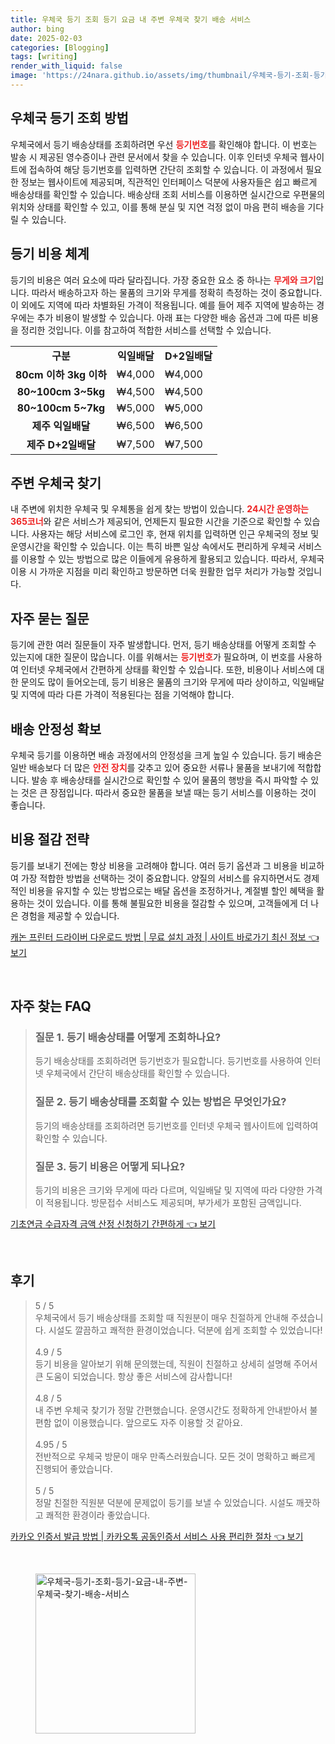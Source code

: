 ```yaml
---
title: 우체국 등기 조회 등기 요금 내 주변 우체국 찾기 배송 서비스
author: bing
date: 2025-02-03
categories: [Blogging]
tags: [writing]
render_with_liquid: false
image: 'https://24nara.github.io/assets/img/thumbnail/우체국-등기-조회-등기-요금-내-주변-우체국-찾기-배송-서비스.webp'
---
```



<h2 id='우체국-등기-조회-방법'>우체국 등기 조회 방법</h2>

<p>우체국에서 등기 배송상태를 조회하려면 우선 <b><span style="color: #ee2323;">등기번호</span></b>를 확인해야 합니다. 이 번호는 발송 시 제공된 영수증이나 관련 문서에서 찾을 수 있습니다. 이후 인터넷 우체국 웹사이트에 접속하여 해당 등기번호를 입력하면 간단히 조회할 수 있습니다. 이 과정에서 필요한 정보는 웹사이트에 제공되며, 직관적인 인터페이스 덕분에 사용자들은 쉽고 빠르게 배송상태를 확인할 수 있습니다. 배송상태 조회 서비스를 이용하면 실시간으로 우편물의 위치와 상태를 확인할 수 있고, 이를 통해 분실 및 지연 걱정 없이 마음 편히 배송을 기다릴 수 있습니다.</p>

<h2 id='등기-비용-체계'>등기 비용 체계</h2>

<p>등기의 비용은 여러 요소에 따라 달라집니다. 가장 중요한 요소 중 하나는 <b><span style="color: #ee2323;">무게와 크기</span></b>입니다. 따라서 배송하고자 하는 물품의 크기와 무게를 정확히 측정하는 것이 중요합니다. 이 외에도 지역에 따라 차별화된 가격이 적용됩니다. 예를 들어 제주 지역에 발송하는 경우에는 추가 비용이 발생할 수 있습니다. 아래 표는 다양한 배송 옵션과 그에 따른 비용을 정리한 것입니다. 이를 참고하여 적합한 서비스를 선택할 수 있습니다.</p>

<table>
    <tr>
        <td style="text-align: center; height: 17px;"><b>구분</b></td>
        <td style="text-align: center; height: 17px;"><b>익일배달</b></td>
        <td style="text-align: center; height: 17px;"><b>D+2일배달</b></td>
    </tr>
    <tr>
        <td style="text-align: center; height: 17px;"><b>80cm 이하 3kg 이하</b></td>
        <td>₩4,000</td>
        <td>₩4,000</td>
    </tr>
    <tr>
        <td style="text-align: center; height: 17px;"><b>80~100cm 3~5kg</b></td>
        <td>₩4,500</td>
        <td>₩4,500</td>
    </tr>
    <tr>
        <td style="text-align: center; height: 17px;"><b>80~100cm 5~7kg</b></td>
        <td>₩5,000</td>
        <td>₩5,000</td>
    </tr>
    <tr>
        <td style="text-align: center; height: 17px;"><b>제주 익일배달</b></td>
        <td>₩6,500</td>
        <td>₩6,500</td>
    </tr>
    <tr>
        <td style="text-align: center; height: 17px;"><b>제주 D+2일배달</b></td>
        <td>₩7,500</td>
        <td>₩7,500</td>
    </tr>
</table>

<h2 id='주변-우체국-찾기'>주변 우체국 찾기</h2>

<p>내 주변에 위치한 우체국 및 우체통을 쉽게 찾는 방법이 있습니다. <b><span style="color: #ee2323;">24시간 운영하는 365코너</span></b>와 같은 서비스가 제공되어, 언제든지 필요한 시간을 기준으로 확인할 수 있습니다. 사용자는 해당 서비스에 로그인 후, 현재 위치를 입력하면 인근 우체국의 정보 및 운영시간을 확인할 수 있습니다. 이는 특히 바쁜 일상 속에서도 편리하게 우체국 서비스를 이용할 수 있는 방법으로 많은 이들에게 유용하게 활용되고 있습니다. 따라서, 우체국 이용 시 가까운 지점을 미리 확인하고 방문하면 더욱 원활한 업무 처리가 가능할 것입니다.</p>

<h2 id='자주-묻는-질문'>자주 묻는 질문</h2>

<p>등기에 관한 여러 질문들이 자주 발생합니다. 먼저, 등기 배송상태를 어떻게 조회할 수 있는지에 대한 질문이 많습니다. 이를 위해서는 <b><span style="color: #ee2323;">등기번호</span></b>가 필요하며, 이 번호를 사용하여 인터넷 우체국에서 간편하게 상태를 확인할 수 있습니다. 또한, 비용이나 서비스에 대한 문의도 많이 들어오는데, 등기 비용은 물품의 크기와 무게에 따라 상이하고, 익일배달 및 지역에 따라 다른 가격이 적용된다는 점을 기억해야 합니다.</p>

<h2 id='배송-안정성-확보'>배송 안정성 확보</h2>

<p>우체국 등기를 이용하면 배송 과정에서의 안정성을 크게 높일 수 있습니다. 등기 배송은 일반 배송보다 더 많은 <b><span style="color: #ee2323;">안전 장치</span></b>를 갖추고 있어 중요한 서류나 물품을 보내기에 적합합니다. 발송 후 배송상태를 실시간으로 확인할 수 있어 물품의 행방을 즉시 파악할 수 있는 것은 큰 장점입니다. 따라서 중요한 물품을 보낼 때는 등기 서비스를 이용하는 것이 좋습니다.</p>

<h2 id='비용-절감-전략'>비용 절감 전략</h2>

<p>등기를 보내기 전에는 항상 비용을 고려해야 합니다. 여러 등기 옵션과 그 비용을 비교하여 가장 적합한 방법을 선택하는 것이 중요합니다. 양질의 서비스를 유지하면서도 경제적인 비용을 유지할 수 있는 방법으로는 배달 옵션을 조정하거나, 계절별 할인 혜택을 활용하는 것이 있습니다. 이를 통해 불필요한 비용을 절감할 수 있으며, 고객들에게 더 나은 경험을 제공할 수 있습니다.</p>


<p><a class="click-button" title="캐논 프린터 드라이버 다운로드 방법 | 무료 설치 과정 | 사이트 바로가기 최신 정보" href="https://24nara.github.io/posts/%EC%BA%90%EB%85%BC-%ED%94%84%EB%A6%B0%ED%84%B0-%EB%93%9C%EB%9D%BC%EC%9D%B4%EB%B2%84-%EB%8B%A4%EC%9A%B4%EB%A1%9C%EB%93%9C-%EB%B0%A9%EB%B2%95-%EB%AC%B4%EB%A3%8C-%EC%84%A4%EC%B9%98-%EA%B3%BC%EC%A0%95-%EC%82%AC%EC%9D%B4%ED%8A%B8-%EB%B0%94%EB%A1%9C%EA%B0%80%EA%B8%B0-%EC%B5%9C%EC%8B%A0-%EC%A0%95%EB%B3%B4/" rel="dofollow">캐논 프린터 드라이버 다운로드 방법 | 무료 설치 과정 | 사이트 바로가기 최신 정보 👈 보기</a></p><br>
<h2 id='자주_찾는_FAQ'>자주 찾는 FAQ</h2>
<div itemscope="" itemtype="https://schema.org/FAQPage"> 
<blockquote> 
<div itemscope="" itemprop="mainEntity" itemtype="https://schema.org/Question"> 
<h3 itemprop="name">질문 1. 등기 배송상태를 어떻게 조회하나요?</h3> 
<div itemscope="" itemprop="acceptedAnswer" itemtype="https://schema.org/Answer"> 
<span itemprop="text"> 
<p>등기 배송상태를 조회하려면 등기번호가 필요합니다. 등기번호를 사용하여 인터넷 우체국에서 간단히 배송상태를 확인할 수 있습니다.</p> 
</span> 
</div> 
</div> 

<div itemscope="" itemprop="mainEntity" itemtype="https://schema.org/Question"> 
<h3 itemprop="name">질문 2. 등기 배송상태를 조회할 수 있는 방법은 무엇인가요?</h3> 
<div itemscope="" itemprop="acceptedAnswer" itemtype="https://schema.org/Answer"> 
<span itemprop="text"> 
<p>등기의 배송상태를 조회하려면 등기번호를 인터넷 우체국 웹사이트에 입력하여 확인할 수 있습니다.</p> 
</span> 
</div> 
</div> 

<div itemscope="" itemprop="mainEntity" itemtype="https://schema.org/Question"> 
<h3 itemprop="name">질문 3. 등기 비용은 어떻게 되나요?</h3> 
<div itemscope="" itemprop="acceptedAnswer" itemtype="https://schema.org/Answer"> 
<span itemprop="text"> 
<p>등기의 비용은 크기와 무게에 따라 다르며, 익일배달 및 지역에 따라 다양한 가격이 적용됩니다. 방문접수 서비스도 제공되며, 부가세가 포함된 금액입니다.</p> 
</span> 
</div> 
</div> 
</blockquote> 
</div>
<p><a class="click-button" title="기초연금 수급자격 금액 산정 신청하기 간편하게" href="https://24nara.github.io/posts/%EA%B8%B0%EC%B4%88%EC%97%B0%EA%B8%88-%EC%88%98%EA%B8%89%EC%9E%90%EA%B2%A9-%EA%B8%88%EC%95%A1-%EC%82%B0%EC%A0%95-%EC%8B%A0%EC%B2%AD%ED%95%98%EA%B8%B0-%EA%B0%84%ED%8E%B8%ED%95%98%EA%B2%8C/" rel="dofollow">기초연금 수급자격 금액 산정 신청하기 간편하게 👈 보기</a></p><br>
<h2 id='후기'>후기</h2>
<div itemscope itemtype="https://schema.org/Product">
  <blockquote>
  <div itemprop="review" itemscope itemtype="https://schema.org/Review">
      <div itemprop="reviewRating" itemscope itemtype="https://schema.org/Rating"> <span itemprop="ratingValue">5</span> / <span itemprop="bestRating">5</span> </div>
      <span itemprop="reviewBody">우체국에서 등기 배송상태를 조회할 때 직원분이 매우 친절하게 안내해 주셨습니다. 시설도 깔끔하고 쾌적한 환경이었습니다. 덕분에 쉽게 조회할 수 있었습니다!</span>
  </div>
  <br>
  <div itemprop="review" itemscope itemtype="https://schema.org/Review">
      <div itemprop="reviewRating" itemscope itemtype="https://schema.org/Rating"> <span itemprop="ratingValue">4.9</span> / <span itemprop="bestRating">5</span> </div>
      <span itemprop="reviewBody">등기 비용을 알아보기 위해 문의했는데, 직원이 친절하고 상세히 설명해 주어서 큰 도움이 되었습니다. 항상 좋은 서비스에 감사합니다!</span>
  </div>
  <br>
  <div itemprop="review" itemscope itemtype="https://schema.org/Review">
      <div itemprop="reviewRating" itemscope itemtype="https://schema.org/Rating"> <span itemprop="ratingValue">4.8</span> / <span itemprop="bestRating">5</span> </div>
      <span itemprop="reviewBody">내 주변 우체국 찾기가 정말 간편했습니다. 운영시간도 정확하게 안내받아서 불편함 없이 이용했습니다. 앞으로도 자주 이용할 것 같아요.</span>
  </div>
  <br>
  <div itemprop="review" itemscope itemtype="https://schema.org/Review">
      <div itemprop="reviewRating" itemscope itemtype="https://schema.org/Rating"> <span itemprop="ratingValue">4.95</span> / <span itemprop="bestRating">5</span> </div>
      <span itemprop="reviewBody">전반적으로 우체국 방문이 매우 만족스러웠습니다. 모든 것이 명확하고 빠르게 진행되어 좋았습니다.</span>
  </div>
  <br>
  <div itemprop="review" itemscope itemtype="https://schema.org/Review">
      <div itemprop="reviewRating" itemscope itemtype="https://schema.org/Rating"> <span itemprop="ratingValue">5</span> / <span itemprop="bestRating">5</span> </div>
      <span itemprop="reviewBody">정말 친절한 직원분 덕분에 문제없이 등기를 보낼 수 있었습니다. 시설도 깨끗하고 쾌적한 환경이라 좋았습니다.</span>
  </div>
  </blockquote>
</div>
<p><a class="click-button" title="카카오 인증서 발급 방법 | 카카오톡 공동인증서 서비스 사용 편리한 절차" href="https://24nara.github.io/posts/%EC%B9%B4%EC%B9%B4%EC%98%A4-%EC%9D%B8%EC%A6%9D%EC%84%9C-%EB%B0%9C%EA%B8%89-%EB%B0%A9%EB%B2%95-%EC%B9%B4%EC%B9%B4%EC%98%A4%ED%86%A1-%EA%B3%B5%EB%8F%99%EC%9D%B8%EC%A6%9D%EC%84%9C-%EC%84%9C%EB%B9%84%EC%8A%A4-%EC%82%AC%EC%9A%A9-%ED%8E%B8%EB%A6%AC%ED%95%9C-%EC%A0%88%EC%B0%A8/" rel="dofollow">카카오 인증서 발급 방법 | 카카오톡 공동인증서 서비스 사용 편리한 절차 👈 보기</a></p><br>
<figure class="image"><img src="https://24nara.github.io/assets/img/thumbnail/우체국-등기-조회-등기-요금-내-주변-우체국-찾기-배송-서비스.webp" alt="우체국-등기-조회-등기-요금-내-주변-우체국-찾기-배송-서비스" width="256" height="256"></figure>